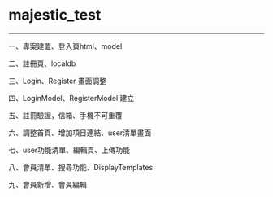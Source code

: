 # majestic_test

------

一、專案建置、登入頁html、model

二、註冊頁、localdb

三、Login、Register 畫面調整

四、LoginModel、RegisterModel 建立

五、註冊驗證，信箱、手機不可重覆

六、調整首頁、增加項目連結、user清單畫面

七、user功能清單、編輯頁、上傳功能

八、會員清單、搜尋功能、DisplayTemplates

九、會員新增、會員編輯

